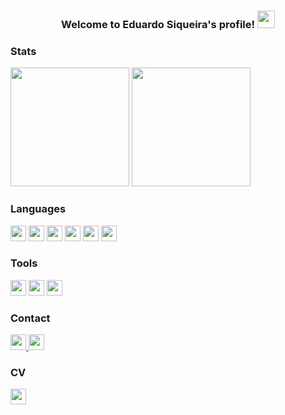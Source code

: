 
<h3 align="center">
  Welcome to Eduardo Siqueira's profile!
  <img src="https://media.giphy.com/media/hvRJCLFzcasrR4ia7z/giphy.gif" width="28">
</h3>



### Stats
<div>

  
  <img height="190em" src="https://github-readme-stats.vercel.app/api?username=devsiqueira92&&count_private=true&show_icons=true&theme=dark">
  
  <img height="190em" src="https://github-readme-stats.vercel.app/api/top-langs/?username=devsiqueira92&theme=dark&&count_private=true">
</div>
  



### Languages

<div>  
  <img height="25" src="https://cdn.jsdelivr.net/gh/devicons/devicon/icons/javascript/javascript-original.svg" />
  <img height="25" src="https://cdn.jsdelivr.net/gh/devicons/devicon/icons/typescript/typescript-original.svg" />
  <img height="25" src="https://cdn.jsdelivr.net/gh/devicons/devicon/icons/dotnetcore/dotnetcore-original.svg" />
  <img height="25" src="https://cdn.jsdelivr.net/gh/devicons/devicon/icons/csharp/csharp-original.svg" />
  <img height="25" src="https://cdn.jsdelivr.net/gh/devicons/devicon/icons/microsoftsqlserver/microsoftsqlserver-plain.svg" />
  <img height="25" src="https://cdn.jsdelivr.net/gh/devicons/devicon/icons/mysql/mysql-original.svg" />
</div>

### Tools

<div>  
  <img height="25" src="https://img.shields.io/badge/microsoft%20azure-0089D6?style=for-the-badge&logo=microsoft-azure&logoColor=white" />
  <img height="25" src="https://img.shields.io/badge/Visual_Studio-5C2D91?style=for-the-badge&logo=visual%20studio&logoColor=white" />
  <img height="25" src="https://img.shields.io/badge/Visual_Studio_Code-0078D4?style=for-the-badge&logo=visual%20studio%20code&logoColor=white" />
</div>


  
### Contact
<a href="https://www.linkedin.com/in/duusiqueira92/" target="_blank">
  <img height="25" src="https://img.shields.io/badge/LinkedIn-0077B5?style=for-the-badge&logo=linkedin&logoColor=white">
</a>

<a href="mailto:dev.siqueira92@outlook.com">
  <img height="25" src="https://img.shields.io/badge/Microsoft_Outlook-0078D4?style=for-the-badge&logo=microsoft-outlook&logoColor=white">
</a>

  
### CV
<a href="https://www.figma.com/file/gIK4R0fYev7DLwQOgGBzLq/CV-Eduardo-Siqueira?node-id=0%3A1">
  <img height="25" src="https://img.shields.io/badge/Figma-F24E1E?style=for-the-badge&logo=figma&logoColor=white">
</a>
